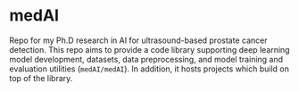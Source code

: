 # medAI

Repo for my Ph.D research in AI for ultrasound-based prostate cancer detection. This repo aims to provide a code library supporting deep learning model development, datasets, data preprocessing, and model training and evaluation utilities (`medAI/medAI`). In addition, it hosts projects which build on top of the library. 

